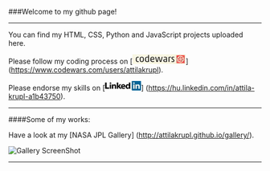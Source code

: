 
###Welcome to my github page!  

---
You can find my HTML, CSS, Python and JavaScript projects uploaded here.

Please follow my coding process on [![Gallery ScreenShot](/rescources/CW2.jpg?raw=true "CodeWars")] (https://www.codewars.com/users/attilakrupl).

Please endorse my skills on [![Gallery ScreenShot](/rescources/LI2.jpg?raw=true "LinkedIn")] (https://hu.linkedin.com/in/attila-krupl-a1b43750).

---

####Some of my works:

Have a look at my [NASA JPL Gallery] (http://attilakrupl.github.io/gallery/).

![Gallery ScreenShot](http://attilakrupl.github.io/gallery/rescources/gallSS.jpg "Gallery")

---
